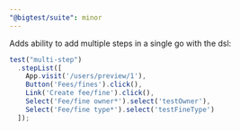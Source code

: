```yaml
---
"@bigtest/suite": minor
---
```

Adds ability to add multiple steps in a single go with the dsl:
```js
test("multi-step")
  .stepList([
    App.visit('/users/preview/1'),
    Button('Fees/fines').click(),
    Link('Create fee/fine').click(),
    Select('Fee/fine owner*').select('testOwner'),
    Select('Fee/fine type*').select('testFineType')
  ]);
```

